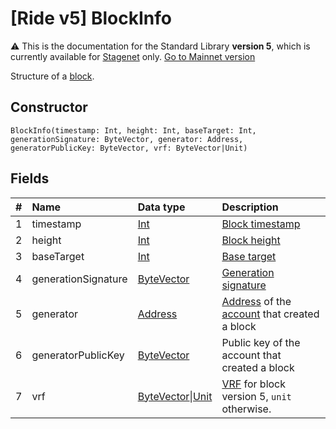 # [Ride v5] BlockInfo

:warning: This is the documentation for the Standard Library **version 5**, which is currently available for [Stagenet](/en/blockchain/blockchain-network/) only. [Go to Mainnet version](/en/ride/structures/common-structures/block-info)

Structure of a [block](/en/blockchain/block/).

## Constructor

``` ride
BlockInfo(timestamp: Int, height: Int, baseTarget: Int, generationSignature: ByteVector, generator: Address, generatorPublicKey: ByteVector, vrf: ByteVector|Unit)
```

## Fields

|   #   | Name | Data type | Description |
| :--- | :--- | :--- | :--- |
| 1 | timestamp | [Int](/en/ride/v5/data-types/int) | [Block timestamp](/en/blockchain/block/block-timestamp) |
| 2 | height | [Int](/en/ride/v5/data-types/int) | [Block height](/en/blockchain/block/block-height) |
| 3 | baseTarget | [Int](/en/ride/v5/data-types/int) | [Base target](/en/blockchain/block/block-generation/base-target) |
| 4 | generationSignature | [ByteVector](/en/ride/v5/data-types/byte-vector) | [Generation signature](/en/blockchain/block/block-generation/) |
| 5 | generator | [Address](/en/ride/v5/structures/common-structures/address) | [Address](/en/blockchain/account/address) of the [account](/en/blockchain/account/) that created a block |
| 6 | generatorPublicKey | [ByteVector](/en/ride/v5/data-types/byte-vector) | Public key of the account that created a block |
| 7 | vrf | [ByteVector](/en/ride/v5/data-types/byte-vector)&#124;[Unit](/en/ride/v5/data-types/byte-vector) | [VRF](/en/blockchain/block/block-generation/generation-signature) for block version 5, `unit` otherwise. |
